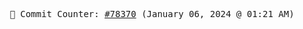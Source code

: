 <p align="center">
    <samp>
        📮 Commit Counter: <a href="https://github.com/Javascript-void0/Javascript-void0/commits/main">#78370</a> (January 06, 2024 @ 01:21 AM)
    </samp>
</p>